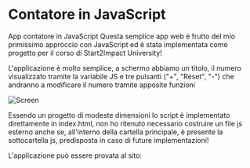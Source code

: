 # Contatore in JavaScript

App contatore in JavaScript
Questa semplice app web è frutto del mio primissimo approccio con JavaScript ed è stata implementata come progetto per il corso di Start2Impact University!

L'applicazione è molto semplice, a schermo abbiamo un titolo, il numero visualizzato tramite la variabile JS e tre pulsanti ("+", "Reset", "-") che andranno a modificare il numero tramite apposite funzioni

![Screen](https://user-images.githubusercontent.com/121309726/216767881-396f62d3-9cd5-4f6b-9f2a-7ea91c441213.png)


Essendo un progetto di modeste dimensioni lo script è implementato direttamente in index.html, non ho ritenuto necessario costruire un file js esterno anche se, all'interno della cartella principale, è presente la sottocartella js, predisposta in caso di future implementazioni!

L'applicazione può essere provata al sito: 
